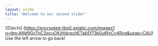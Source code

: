 ```yaml
---
layout: slide
title: "Welcome to our second slide!"
---
```

![Daichi] (https://encrypted-tbn0.gstatic.com/images?q=tbn:ANd9GcTnC2pcuOlUHdcpchETabEf73k0u6fxCv4Ryg&usqp=CAU)
Use the left arrow to go back!